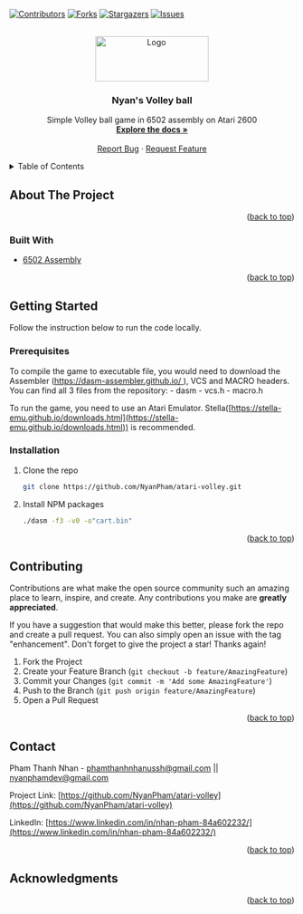 <div id="top"></div>

[![Contributors][contributors-shield]][contributors-url]
[![Forks][forks-shield]][forks-url]
[![Stargazers][stars-shield]][stars-url]
[![Issues][issues-shield]][issues-url]

<!-- [![LinkedIn][linkedin-shield]][linkedin-url] -->

<!-- PROJECT LOGO -->
<br />
<div align="center">
  <a href="https://github.com/NyanPham/atari-volley">
    <img src="logo.png" alt="Logo" width="200" height="80">
  </a>

<h3 align="center">Nyan's Volley ball</h3>
  <p align="center">
    Simple Volley ball game in 6502 assembly on Atari 2600
    <br />
    <a href="https://github.com/NyanPham/atari-volley"><strong>Explore the docs »</strong></a>
    <br />
    <br />
    <a href="https://github.com/NyanPham/atari-volley/issues">Report Bug</a>
    ·
    <a href="https://github.com/NyanPham/atari-volley">Request Feature</a>
  </p>
</div>

<!-- TABLE OF CONTENTS -->
<details>
  <summary>Table of Contents</summary>
  <ol>
    <li>
      <a href="#about-the-project">About The Project</a>
      <ul>
        <li><a href="#built-with">Built With</a></li>
      </ul>
    </li>
    <li>
      <a href="#getting-started">Getting Started</a>
      <ul>
        <li><a href="#prerequisites">Prerequisites</a></li>
        <li><a href="#installation">Installation</a></li>
      </ul>
    </li>
    <li><a href="#contributing">Contributing</a></li>
    <li><a href="#contact">Contact</a></li>
    <li><a href="#acknowledgments">Acknowledgments</a></li>
  </ol>
</details>

<!-- ABOUT THE PROJECT -->

## About The Project

<p align="right">(<a href="#top">back to top</a>)</p>

### Built With

-   [6502 Assembly](http://www.6502.org/)

<p align="right">(<a href="#top">back to top</a>)</p>

<!-- GETTING STARTED -->

## Getting Started

Follow the instruction below to run the code locally.

### Prerequisites
To compile the game to executable file, you would need to download the Assembler ([https://dasm-assembler.github.io/ ](https://dasm-assembler.github.io/)), VCS and MACRO headers.
You can find all 3 files from the repository:
    - dasm 
    - vcs.h 
    - macro.h

To run the game, you need to use an Atari Emulator. Stella([https://stella-emu.github.io/downloads.html](https://stella-emu.github.io/downloads.html)) is recommended.

### Installation

1. Clone the repo
    ```sh
    git clone https://github.com/NyanPham/atari-volley.git
    ```
2. Install NPM packages
    ```sh
    ./dasm -f3 -v0 -o"cart.bin"
    ``` 

<p align="right">(<a href="#top">back to top</a>)</p>

<!-- CONTRIBUTING -->

## Contributing

Contributions are what make the open source community such an amazing place to learn, inspire, and create. Any contributions you make are **greatly appreciated**.

If you have a suggestion that would make this better, please fork the repo and create a pull request. You can also simply open an issue with the tag "enhancement".
Don't forget to give the project a star! Thanks again!

1. Fork the Project
2. Create your Feature Branch (`git checkout -b feature/AmazingFeature`)
3. Commit your Changes (`git commit -m 'Add some AmazingFeature'`)
4. Push to the Branch (`git push origin feature/AmazingFeature`)
5. Open a Pull Request

<p align="right">(<a href="#top">back to top</a>)</p>

<!-- CONTACT -->

## Contact

Pham Thanh Nhan - phamthanhnhanussh@gmail.com || nyanphamdev@gmail.com

Project Link: [https://github.com/NyanPham/atari-volley](https://github.com/NyanPham/atari-volley)

LinkedIn: [https://www.linkedin.com/in/nhan-pham-84a602232/](https://www.linkedin.com/in/nhan-pham-84a602232/)

<p align="right">(<a href="#top">back to top</a>)</p>

<!-- ACKNOWLEDGMENTS -->

## Acknowledgments
    
<p align="right">(<a href="#top">back to top</a>)</p>

<!-- MARKDOWN LINKS & IMAGES -->
<!-- https://www.markdownguide.org/basic-syntax/#reference-style-links -->

[contributors-shield]: https://img.shields.io/github/contributors/NyanPham/todo-app-react.svg?style=for-the-badge
[contributors-url]: https://github.com/NyanPham/atari-volley/graphs/contributors
[forks-shield]: https://img.shields.io/github/forks/NyanPham/todo-app-react.svg?style=for-the-badge
[forks-url]: https://github.com/NyanPham/atari-volley/network/members
[stars-shield]: https://img.shields.io/github/stars/NyanPham/todo-app-react.svg?style=for-the-badge
[stars-url]: https://github.com/NyanPham/atari-volley/stargazers
[issues-shield]: https://img.shields.io/github/issues/NyanPham/todo-app-react.svg?style=for-the-badge
[issues-url]: https://github.com/NyanPham/atari-volley/issues
[license-shield]: https://img.shields.io/github/license/NyanPham/todo-app-react.svg?style=for-the-badge
[linkedin-url]: https://www.linkedin.com/in/nhan-pham-84a602232/
